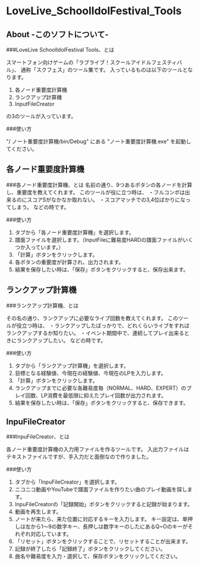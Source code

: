 LoveLive_SchoolIdolFestival_Tools
=================================
About -このソフトについて-
---------------------------------

  ###LoveLive SchoolIdolFestival Tools、とは

  スマートフォン向けゲームの「ラブライブ！スクールアイドルフェスティバル」、
通称「スクフェス」のツール集です。
  入っているものは以下のツールとなります。
  
  1. 各ノード重要度計算機
  2. ランクアップ計算機
  3. InputFileCreator
  
  の3のツールが入っています。
  
  ###使い方

  "/ ノート重要度計算機/bin/Debug" にある "ノート重要度計算機.exe" を起動してください。
  
各ノード重要度計算機
--------------------------------

  ###各ノード重要度計算機、とは
  名前の通り、9つあるボタンの各ノードを計算し、重要度を教えてくれます。
  このツールが役に立つ時は、
  ・フルコンボは出来るのにスコアSがなかなか取れない。
  ・スコアマッチでの3,4位ばかりになってしまう。
  などの時です。
  
  ###使い方

  1. タブから「各ノード重要度計算機」を選択します。
  2. 譜面ファイルを選択します。（InputFileに難易度HARDの譜面ファイルがいくつか入っています。）
  3. 「計算」ボタンをクリックします。
  4. 各ボタンの重要度が計算され、出力されます。
  5. 結果を保存したい時は、「保存」ボタンをクリックすると、保存出来ます。
  
ランクアップ計算機
--------------------------------

  ###ランクアップ計算機、とは

  その名の通り、ランクアップに必要なライブ回数を教えてくれます。
  このツールが役立つ時は、
  ・ランクアップしたばっかりで、どれくらいライブをすればランクアップするか知りたい。
  ・イベント期間中で、連続してプレイ出来るときにランクアップしたい。
  などの時です。
  
  ###使い方

  1. タブから「ランクアップ計算機」を選択します。
  2. 目標となる経験値、今現在の経験値、今現在のLPを入力します。
  3. 「計算」ボタンをクリックします。
  4. ランクアップまでに必要な各難易度毎（NORMAL、HARD、EXPERT）のプレイ回数、LP消費を最低限に抑えたプレイ回数が出力されます。
  5. 結果を保存したい時は、「保存」ボタンをクリックすると、保存できます。
  
InpuFileCreator
--------------------------------

  ###InpuFileCreator、とは

  各ノード重要度計算機の入力用ファイルを作るツールです。
  入出力ファイルはテキストファイルですが、手入力だと面倒なので作りました。
  
  ###使い方
  
  1. タブから「InpuFileCreator」を選択します。
  2. ニコニコ動画やYouTubeで譜面ファイルを作りたい曲のプレイ動画を探します。
  3. InpuFileCreatorの「記録開始」ボタンをクリックすると記録が始まります。
  4. 動画を再生します。
  5. ノートが来たら、来た位置に対応するキーを入力します。
キー設定は、単押しは左から1～9の数字キー、長押しは数字キーのしたにあるQ~Oのキーがそれぞれ対応しています。
  6. 「リセット」ボタンをクリックすることで、リセットすることが出来ます。
  7. 記録が終了したら「記録終了」ボタンをクリックしてください。
  8. 曲名や難易度を入力・選択して、保存ボタンをクリックしてください。
